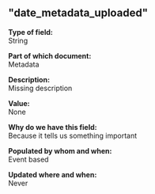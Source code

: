 ## "date_metadata_uploaded"

**Type of field:**  
String  

**Part of which document:**  
Metadata

**Description:**  
Missing description  

**Value:**  
None

**Why do we have this field:**  
Because it tells us something important  

**Populated by whom and when:**  
Event based 

**Updated where and when:**  
Never

